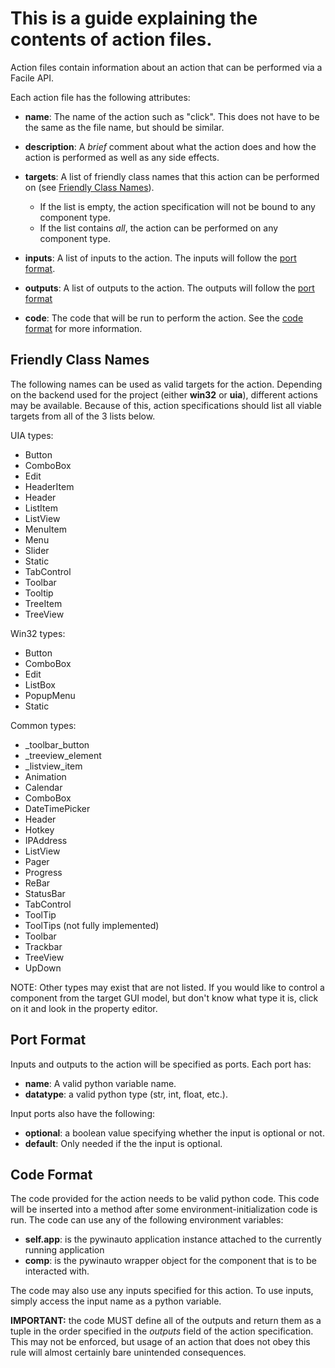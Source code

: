 # This is a guide explaining the contents of action files.

Action files contain information about an action that can be 
performed via a Facile API.

Each action file has the following attributes:

- **name**: The name of the action such as "click". This does
  not have to be the same as the file name, but should be similar.
  
- **description**: A *brief* comment about what the action does
  and how the action is performed as well as any side effects.
  
- **targets**: A list of friendly class names that this action can
  be performed on (see [Friendly Class Names](#friendly-class-names)).
  - If the list is empty, the action specification will not be bound to
  any component type.
  - If the list contains *all*, the action can be performed
  on any component type.
  
- **inputs**: A list of inputs to the action. The inputs will follow
  the [port format](#port-format).
  
- **outputs**: A list of outputs to the action. The outputs will
  follow the [port format](#port-format)
  
- **code**: The code that will be run to perform the action. See 
  the [code format](#code-format) for more information.
  

## Friendly Class Names

The following names can be used as valid targets for the action.
Depending on the backend used for the project (either **win32** 
or **uia**), different actions may be available. Because of this,
action specifications should list all viable targets from all
of the 3 lists below.

UIA types:
- Button
- ComboBox
- Edit
- HeaderItem
- Header
- ListItem
- ListView
- MenuItem
- Menu
- Slider
- Static
- TabControl
- Toolbar
- Tooltip
- TreeItem
- TreeView

Win32 types:
- Button
- ComboBox
- Edit
- ListBox
- PopupMenu
- Static

Common types:
- _toolbar_button
- _treeview_element
- _listview_item
- Animation
- Calendar
- ComboBox
- DateTimePicker
- Header
- Hotkey
- IPAddress
- ListView
- Pager
- Progress
- ReBar
- StatusBar
- TabControl
- ToolTip
- ToolTips (not fully implemented)
- Toolbar
- Trackbar
- TreeView
- UpDown

NOTE: Other types may exist that are not listed. If you would
like to control a component from the target GUI model, but don't
know what type it is, click on it and look in the property editor.


## Port Format

Inputs and outputs to the action will be specified as ports. 
Each port has:
- **name**: A valid python variable name.
- **datatype**: a valid python type (str, int, float, etc.).

Input ports also have the following:
- **optional**: a boolean value specifying whether the input 
  is optional or not.
- **default**: Only needed if the the input is optional.

## Code Format

The code provided for the action needs to be valid python code.
This code will be inserted into a method after some environment-initialization 
code is run. The code can use any of the following environment variables:

- **self.app**: is the pywinauto application instance attached to the
  currently running application
- **comp**: is the pywinauto wrapper object for the component that is to be
  interacted with.

The code may also use any inputs specified for this action. To use inputs,
simply access the input name as a python variable.

**IMPORTANT:** the code MUST define all of the outputs and return them as a
tuple in the order specified in the *outputs* field of the action specification.
This may not be enforced, but usage of an action that does not obey this rule
will almost certainly bare unintended consequences.




